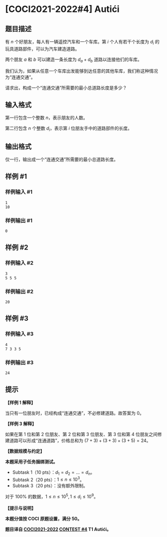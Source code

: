 # [COCI2021-2022#4] Autići

## 题目描述

有 $n$ 个好朋友，每人有一辆遥控汽车和一个车库。第 $i$ 个人有若干个长度为 $d_i$ 的玩具道路部件，可以为汽车建造道路。

两个朋友 $a$ 和 $b$ 可以建造一条长度为 $d_a+d_b$ 道路以连接他们的车库。

我们认为，如果从任意一个车库出发能够到达任意的其他车库，我们称这种情况为“连通交通”。

请求出，构成一个“连通交通”所需要的最小总道路长度是多少？

## 输入格式

第一行包含一个整数 $n$，表示朋友的人数。

第二行包含 $n$ 个整数 $d_i$，表示第 $i$ 位朋友手中的道路部件的长度。

## 输出格式

仅一行，输出成一个“连通交通”所需要的最小总道路长度。

## 样例 #1

### 样例输入 #1
```
1
10
```

### 样例输出 #1

```
0
```

## 样例 #2

### 样例输入 #2
```
3
5 5 5
```

### 样例输出 #2

```
20
```

## 样例 #3

### 样例输入 #3
```
4
7 3 3 5
```

### 样例输出 #3

```
24
```

## 提示

**【样例 1 解释】**

当只有一位朋友时，已经构成“连通交通”，不必修建道路。故答案为 $0$。

**【样例 3 解释】**

如果在第 $1$ 位和第 $2$ 位朋友、第 $2$ 位和第 $3$ 位朋友、第 $3$ 位和第 $4$ 位朋友之间修建道路可以形成“连通道路”，价格总和为 $(7+3)+(3+3)+(3+5)=24$。


**【数据规模与约定】**

**本题采用子任务捆绑测试。**
- Subtask 1（10 pts）：$d_1 = d_2 = \dots = d_n$。
- Subtask 2（20 pts）：$1 ≤ n ≤ 10^3$。
- Subtask 3（20 pts）：没有额外限制。

对于 $100\%$ 的数据，$1\le n\le10^5,1\le d_i\le 10^9$。

**【提示与说明】**

**本题分值按 COCI 原题设置，满分 $50$。**

**题目译自 [COCI2021-2022](https://hsin.hr/coci/) [CONTEST #4](https://hsin.hr/coci/contest4_tasks.pdf) T1 Autići。**
